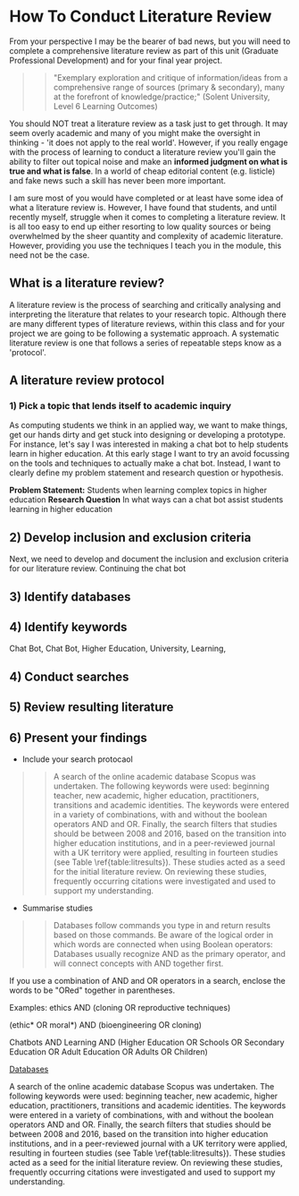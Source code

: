 
# How To Conduct Literature Review 

From your perspective I may be the  bearer of bad news, but you will need to complete a comprehensive literature review as part of this unit (Graduate Professional Development) and for your final year project. 

>> "Exemplary exploration and critique of information/ideas from a comprehensive range of sources (primary & secondary), many at the forefront of knowledge/practice;" (Solent University, Level 6 Learning Outcomes)

You should NOT treat a literature review as a task just to get through. It may seem overly academic and many of you might make the oversight in thinking - 'it does not apply to the real world'. However, if you really engage with the process of learning to conduct a literature review you'll gain the ability to filter out topical noise and make an **informed judgment on what is true and what is false**. In a world of cheap editorial content (e.g. listicle) and fake news such a skill has never been more important. 

I am sure most of you would have completed or at least have some idea of what a literature review is. However, I have found that students, and until recently myself, struggle when it comes to completing a literature review.  It is all too easy to end up either resorting to low quality sources or being overwhelmed by the sheer quantity and complexity of academic literature.  However, providing you use the techniques I teach you in the module, this need not be the case. 


## What is a literature review?

A literature review is the process of searching and critically analysing and interpreting the literature that relates to your research topic. Although there are many different types of literature reviews, within this class and for your project we are going to be following a systematic approach. A systematic literature review is one that follows a series of repeatable steps know as a 'protocol'. 

## A literature review protocol

### 1) Pick a topic that lends itself to academic inquiry

As computing students we think in an applied way, we want to make things, get our hands dirty and get stuck into designing or developing a prototype. For instance, let's say I was interested in making a chat bot to help students learn in higher education. At this early stage I want to try an avoid focussing on the tools and techniques to actually make a chat bot.  Instead, I want to clearly define my problem statement and research question or hypothesis.

**Problem Statement:** Students when learning complex topics in higher education
**Research Question** In what ways can a chat bot assist students learning in higher education




## 2) Develop inclusion and exclusion criteria 

Next, we need to develop and document the inclusion and exclusion criteria for our literature review. Continuing the chat bot 


## 3) Identify databases 

## 4) Identify keywords

Chat Bot, Chat Bot, Higher Education, University, Learning,  

## 4) Conduct searches 

## 5) Review resulting literature 

## 6) Present your findings

- Include your search protocaol


>> A search of the online academic database Scopus was undertaken. The following keywords were used: beginning teacher, new academic, higher education,  practitioners, transitions and academic identities.  The keywords were entered in a variety of combinations, with and without the boolean operators AND and OR. Finally, the search filters that studies should be between 2008 and 2016, based on the transition into higher education institutions, and in a peer-reviewed journal with a UK territory were applied, resulting in fourteen studies (see Table \ref{table:litresults}). These studies acted as a seed for the initial literature review.  On reviewing these studies, frequently occurring citations were investigated and used to support my understanding.



- Summarise studies 







>> Databases follow commands you type in and return results based on those commands. Be aware of the logical order in which words are connected when using Boolean operators: 
Databases usually recognize AND as the primary operator, and will connect concepts with AND together first.
 
If you use a combination of AND and OR operators in a search, enclose the words to be "ORed" together in parentheses.
 
Examples:
ethics AND (cloning OR reproductive techniques)
 
(ethic* OR moral*) AND (bioengineering OR cloning) 



Chatbots AND Learning AND (Higher Education OR Schools OR Secondary Education OR Adult Education OR Adults OR Children)




[Databases](https://www.sciencedirect.com/search/advanced)


A search of the online academic database Scopus was undertaken. The following keywords were used: beginning teacher, new academic, higher education,  practitioners, transitions and academic identities.  The keywords were entered in a variety of combinations, with and without the boolean operators AND and OR. Finally, the search filters that studies should be between 2008 and 2016, based on the transition into higher education institutions, and in a peer-reviewed journal with a UK territory were applied, resulting in fourteen studies (see Table \ref{table:litresults}). These studies acted as a seed for the initial literature review.  On reviewing these studies, frequently occurring citations were investigated and used to support my understanding.
